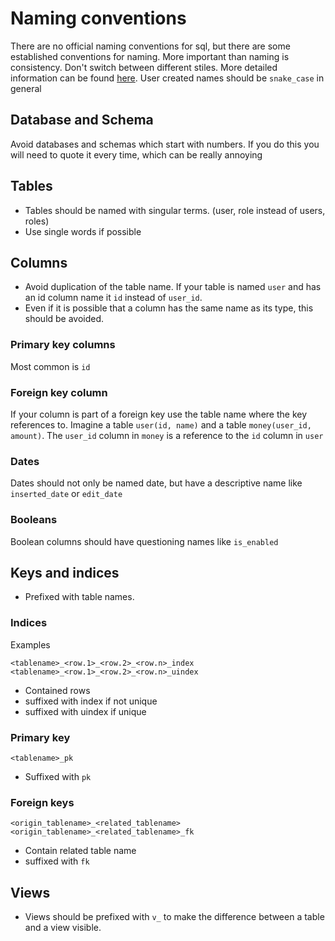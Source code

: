 # Naming conventions

There are no official naming conventions for sql, but there are some established conventions for naming.
More important than naming is consistency.
Don't switch between different stiles.
More detailed information can be found [here](https://www.sqlshack.com/learn-sql-naming-conventions/).
User created names should be `snake_case` in general

## Database and Schema

Avoid databases and schemas which start with numbers. If you do this you will need to quote it every time, which can 
be really annoying

## Tables

- Tables should be named with singular terms. (user, role instead of users, roles)
- Use single words if possible

## Columns

- Avoid duplication of the table name. If your table is named `user` and has an id column name it `id` instead of `user_id`.
- Even if it is possible that a column has the same name as its type, this should be avoided.
### Primary key columns

Most common is `id`

### Foreign key column

If your column is part of a foreign key use the table name where the key references to.
Imagine a table `user(id, name)` and a table `money(user_id, amount)`.
The `user_id` column in `money` is a reference to the `id` column in `user`

### Dates

Dates should not only be named date, but have a descriptive name like `inserted_date` or `edit_date`

### Booleans

Boolean columns should have questioning names like `is_enabled`

## Keys and indices

- Prefixed with table names.

### Indices

Examples

```
<tablename>_<row.1>_<row.2>_<row.n>_index
<tablename>_<row.1>_<row.2>_<row.n>_uindex
```

- Contained rows
- suffixed with index if not unique
- suffixed with uindex if unique

### Primary key

```
<tablename>_pk
```

- Suffixed with `pk`

### Foreign keys

```
<origin_tablename>_<related_tablename>
<origin_tablename>_<related_tablename>_fk
```

- Contain related table name
- suffixed with `fk`

## Views
- Views should be prefixed with `v_` to make the difference between a table and a view visible.
